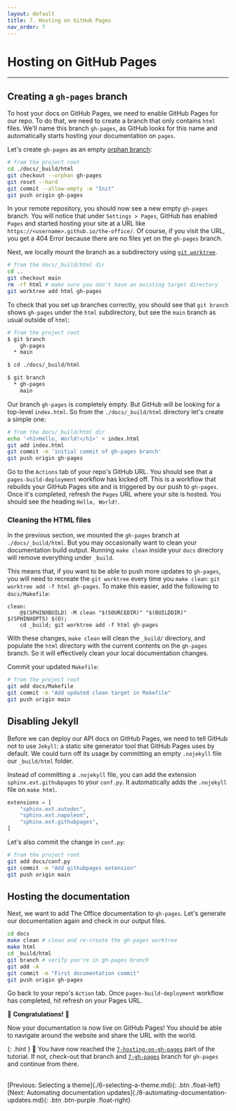 ```yaml
---
layout: default
title: 7. Hosting on GitHub Pages
nav_order: 7
---
```


# Hosting on GitHub Pages

---

## Creating a `gh-pages` branch

To host your docs on GitHub Pages, we need to enable GitHub Pages for our repo. To do that, we
need to create a branch that only contains `html` files. We'll name this branch `gh-pages`, as
GitHub looks for this name and automatically starts hosting your documentation on `pages`.

Let's create `gh-pages` as an empty
[orphan branch](https://git-scm.com/docs/git-checkout#Documentation/git-checkout.txt---orphanltnew-branchgt):

```sh
# from the project root
cd ./docs/_build/html
git checkout --orphan gh-pages
git reset --hard
git commit --allow-empty -m "Init"
git push origin gh-pages
```

In your remote repository, you should now see a new empty `gh-pages` branch. You will notice that
under `Settings > Pages`, GitHub has enabled `Pages` and started hosting your site at a URL like
`https://<username>.github.io/the-office/`. Of course, if you visit the URL, you get a 404 Error
because there are no files yet on the `gh-pages` branch.

Next, we locally mount the branch as a subdirectory using
[`git worktree`](https://git-scm.com/docs/git-worktree).

```sh
# from the docs/_build/html dir
cd ..
git checkout main
rm -rf html # make sure you don't have an existing target directory
git worktree add html gh-pages
```

To check that you set up branches correctly, you should see that `git branch` shows `gh-pages`
under the `html` subdirectory, but see the `main` branch as usual outside of `html`:

```sh
# from the project root
$ git branch
    gh-pages
  * main

$ cd ./docs/_build/html

$ git branch
  * gh-pages
    main
```

Our branch `gh-pages` is completely empty. But GitHub will be looking for a top-level
`index.html`. So from the `./docs/_build/html` directory let's create a simple one:

```sh
# from the docs/_build/html dir
echo '<h1>Hello, World!</h1>' > index.html
git add index.html
git commit -m 'initial commit of gh-pages branch'
git push origin gh-pages
```

Go to the `Actions` tab of your repo's GitHub URL. You should see that a `pages-build-deployment`
workflow has kicked off. This is a workflow that rebuilds your GitHub Pages site and is triggered
by our push to `gh-pages`. Once it's completed, refresh the `Pages` URL where your site is hosted.
You should see the heading `Hello, World!`.

### Cleaning the HTML files

In the previous section, we mounted the `gh-pages` branch at `./docs/_build/html`. But you may
occasionally want to clean your documentation build output. Running `make clean` inside your `docs`
directory will remove everything under `_build`.

This means that, if you want to be able to push more updates to `gh-pages`, you will need to
recreate the `git worktree` every time you `make clean`: `git worktree add -f html gh-pages`. To
make this easier, add the following to `docs/Makefile`:

```make
clean:
	@$(SPHINXBUILD) -M clean "$(SOURCEDIR)" "$(BUILDDIR)" $(SPHINXOPTS) $(O);
	cd _build; git worktree add -f html gh-pages
```

With these changes, `make clean` will clean the `_build/` directory, and populate the `html`
directory with the current contents on the `gh-pages` branch. So it will effectively clean your
local documentation changes.

Commit your updated `Makefile`:

```sh
# from the project root
git add docs/Makefile
git commit -m "Add updated clean target in Makefile"
git push origin main
```

## Disabling Jekyll

Before we can deploy our API docs on GitHub Pages, we need to tell GitHub not to use `Jekyll`: a
static site generator tool that GitHub Pages uses by default. We could turn off its usage by
committing an empty `.nojekyll` file our `_build/html` folder.

Instead of committing a `.nojekyll` file, you can add the extension
`sphinx.ext.githubpages` to your `conf.py`. It automatically adds the `.nojekyll` file on
`make html`.

```py
extensions = [
    "sphinx.ext.autodoc",
    "sphinx.ext.napoleon",
    "sphinx.ext.githubpages",
]
```

Let's also commit the change in `conf.py`:

```sh
# from the project root
git add docs/conf.py
git commit -m "Add githubpages extension"
git push origin main
```

## Hosting the documentation

Next, we want to add The Office documentation to `gh-pages`. Let's generate our documentation again
and check in our output files.

```sh
cd docs
make clean # clean and re-create the gh-pages worktree
make html
cd _build/html
git branch # verify you're in gh-pages branch
git add -A
git commit -m "First documentation commit"
git push origin gh-pages
```

Go back to your repo's `Action` tab. Once `pages-build-deployment` workflow has completed, hit
refresh on your Pages URL.

🎉 **Congratulations!** 🎉

Now your documentation is now live on GitHub Pages! You should be able to navigate around the
website and share the URL with the world.

{: .hint }
🙌 You have now reached the
[`7-hosting-on-gh-pages`](https://github.com/aelsayed95/the-office/tree/7-hosting-on-gh-pages) part
of the tutorial. If not, check-out that branch and
[`7-gh-pages`](https://github.com/aelsayed95/the-office/tree/7-gh-pages) branch for `gh-pages` and
continue from there.

<br />
[Previous: Selecting a theme](./6-selecting-a-theme.md){: .btn .float-left}
[Next: Automating documentation updates](./8-automating-documentation-updates.md){: .btn .btn-purple .float-right}
<br />
